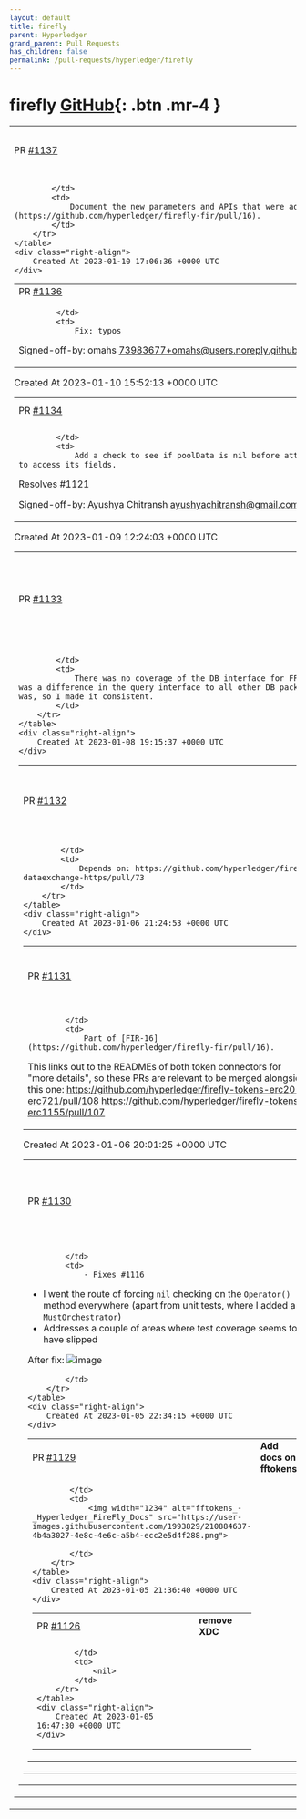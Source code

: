 ```yaml
---
layout: default
title: firefly
parent: Hyperledger
grand_parent: Pull Requests
has_children: false
permalink: /pull-requests/hyperledger/firefly
---
```


# firefly <span class="fs-3 right-align">[GitHub](https://github.com/hyperledger/firefly){: .btn .mr-4 }</span>


<div>
    <table>
        <tr>
            <td>
                PR <a href="https://github.com/hyperledger/firefly/pull/1137" class=".btn">#1137</a>
            </td>
            <td>
                <b>
                    Add FIR-16 enhancements to fftokens documentation
                </b>
            </td>
        </tr>
        <tr>
            <td>
                
            </td>
            <td>
                Document the new parameters and APIs that were added as part of [FIR-16](https://github.com/hyperledger/firefly-fir/pull/16).
            </td>
        </tr>
    </table>
    <div class="right-align">
        Created At 2023-01-10 17:06:36 +0000 UTC
    </div>
</div>

<div>
    <table>
        <tr>
            <td>
                PR <a href="https://github.com/hyperledger/firefly/pull/1136" class=".btn">#1136</a>
            </td>
            <td>
                <b>
                    Fix: typos
                </b>
            </td>
        </tr>
        <tr>
            <td>
                
            </td>
            <td>
                Fix: typos

Signed-off-by: omahs <73983677+omahs@users.noreply.github.com>
            </td>
        </tr>
    </table>
    <div class="right-align">
        Created At 2023-01-10 15:52:13 +0000 UTC
    </div>
</div>

<div>
    <table>
        <tr>
            <td>
                PR <a href="https://github.com/hyperledger/firefly/pull/1134" class=".btn">#1134</a>
            </td>
            <td>
                <b>
                    Check variable before using its value
                </b>
            </td>
        </tr>
        <tr>
            <td>
                
            </td>
            <td>
                Add a check to see if poolData is nil before attempting to access its fields. 

Resolves #1121 

Signed-off-by: Ayushya Chitransh <ayushyachitransh@gmail.com>
            </td>
        </tr>
    </table>
    <div class="right-align">
        Created At 2023-01-09 12:24:03 +0000 UTC
    </div>
</div>

<div>
    <table>
        <tr>
            <td>
                PR <a href="https://github.com/hyperledger/firefly/pull/1133" class=".btn">#1133</a>
            </td>
            <td>
                <b>
                    Fix coverage gap in FFIErrors, and make DB interface consistent
                </b>
            </td>
        </tr>
        <tr>
            <td>
                
            </td>
            <td>
                There was no coverage of the DB interface for FFI Errors, and oddly there was a difference in the query interface to all other DB packages. Unsure why that was, so I made it consistent.
            </td>
        </tr>
    </table>
    <div class="right-align">
        Created At 2023-01-08 19:15:37 +0000 UTC
    </div>
</div>

<div>
    <table>
        <tr>
            <td>
                PR <a href="https://github.com/hyperledger/firefly/pull/1132" class=".btn">#1132</a>
            </td>
            <td>
                <b>
                    Add DELETE method for data API
                </b>
            </td>
        </tr>
        <tr>
            <td>
                
            </td>
            <td>
                Depends on: https://github.com/hyperledger/firefly-dataexchange-https/pull/73
            </td>
        </tr>
    </table>
    <div class="right-align">
        Created At 2023-01-06 21:24:53 +0000 UTC
    </div>
</div>

<div>
    <table>
        <tr>
            <td>
                PR <a href="https://github.com/hyperledger/firefly/pull/1131" class=".btn">#1131</a>
            </td>
            <td>
                <b>
                    Add docs on passing ABI info to token pools
                </b>
            </td>
        </tr>
        <tr>
            <td>
                
            </td>
            <td>
                Part of [FIR-16](https://github.com/hyperledger/firefly-fir/pull/16).

This links out to the READMEs of both token connectors for "more details", so these PRs are relevant to be merged alongside this one:
https://github.com/hyperledger/firefly-tokens-erc20-erc721/pull/108
https://github.com/hyperledger/firefly-tokens-erc1155/pull/107
            </td>
        </tr>
    </table>
    <div class="right-align">
        Created At 2023-01-06 20:01:25 +0000 UTC
    </div>
</div>

<div>
    <table>
        <tr>
            <td>
                PR <a href="https://github.com/hyperledger/firefly/pull/1130" class=".btn">#1130</a>
            </td>
            <td>
                <b>
                    Add strong nil checking on orchestrator and redress test coverage
                </b>
            </td>
        </tr>
        <tr>
            <td>
                
            </td>
            <td>
                - Fixes #1116
   - I went the route of forcing `nil` checking on the `Operator()` method everywhere (apart from unit tests, where I added a `MustOrchestrator`)
- Addresses a couple of  areas where test coverage seems to have slipped

After fix:
![image](https://user-images.githubusercontent.com/6660217/210892935-f458ab7a-6b8e-46a4-9398-5cd2217c2764.png)

            </td>
        </tr>
    </table>
    <div class="right-align">
        Created At 2023-01-05 22:34:15 +0000 UTC
    </div>
</div>

<div>
    <table>
        <tr>
            <td>
                PR <a href="https://github.com/hyperledger/firefly/pull/1129" class=".btn">#1129</a>
            </td>
            <td>
                <b>
                    Add docs on fftokens
                </b>
            </td>
        </tr>
        <tr>
            <td>
                
            </td>
            <td>
                <img width="1234" alt="fftokens_-_Hyperledger_FireFly_Docs" src="https://user-images.githubusercontent.com/1993829/210884637-4b4a3027-4e8c-4e6c-a5b4-ecc2e5d4f288.png">

            </td>
        </tr>
    </table>
    <div class="right-align">
        Created At 2023-01-05 21:36:40 +0000 UTC
    </div>
</div>

<div>
    <table>
        <tr>
            <td>
                PR <a href="https://github.com/hyperledger/firefly/pull/1126" class=".btn">#1126</a>
            </td>
            <td>
                <b>
                    remove XDC
                </b>
            </td>
        </tr>
        <tr>
            <td>
                
            </td>
            <td>
                <nil>
            </td>
        </tr>
    </table>
    <div class="right-align">
        Created At 2023-01-05 16:47:30 +0000 UTC
    </div>
</div>

